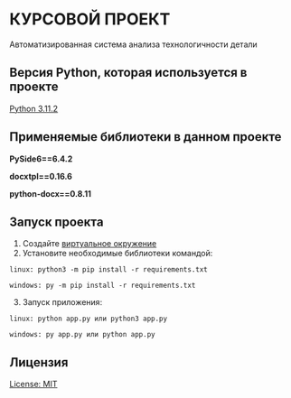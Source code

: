 # КУРСОВОЙ ПРОЕКТ

Автоматизированная система анализа технологичности детали

## Версия Python, которая используется в проекте

[Python 3.11.2](https://www.python.org/downloads/)

## Применяемые библиотеки в данном проекте

**PySide6==6.4.2**

**docxtpl==0.16.6**

**python-docx==0.8.11**

## Запуск проекта

1) Создайте [виртуальное окружение](https://docs.python.org/3/library/venv.html)
2) Установите необходимые библиотеки командой:

`linux: python3 -m pip install -r requirements.txt`

`windows: py -m pip install -r requirements.txt`

3) Запуск приложения:

`linux: python app.py или python3 app.py`

`windows: py app.py или python app.py`

## Лицензия

[License: MIT](https://github.com/WolfMTK/ASAMP/blob/master/LICENSE)

